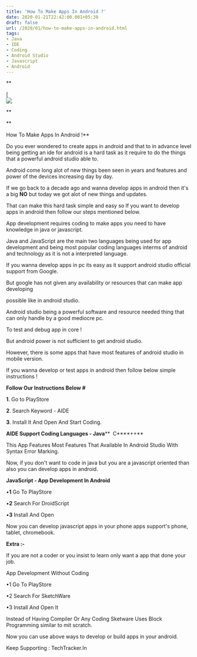 ```yaml
---
title: 'How To Make Apps In Android ?'
date: 2020-01-21T22:42:00.001+05:30
draft: false
url: /2020/01/how-to-make-apps-in-android.html
tags: 
- Java
- IDE
- Coding
- Android Studio
- Javascript
- Android
---
```


**

[  
![](https://lh3.googleusercontent.com/-e7o8NudZ3iY/Xi1ougIkU9I/AAAAAAAAA5U/CXV_YWSoVnkP8oWldUQ7jJO428MG-lnQACLcBGAsYHQ/s1600/20191231_134255-41-01-37.jpeg)

**

**

How To Make Apps In Android !**

  

Do you ever wondered to create apps in android and that to in advance level being getting an ide for android is a hard task as it require to do the things that a powerful android studio able to.

  

Android come long alot of new things been seen in years and features and power of the devices increasing day by day.

  

If we go back to a decade ago and wanna develop apps in android then it's a big **NO** but today we got alot of new things and updates.

  

That can make this hard task simple and easy so lf you want to develop apps in android then follow our steps mentioned below.

  

App development requires coding to make apps you need to have knowledge in java or javascript.

  

Java and JavaScript are the main two languages being used for app development and being most popular coding languages interms of android and technology as it is not a interpreted language.

  

If you wanna develop apps in pc its easy as it support android studio official support from Google.

  

But google has not given any availability or resources that can make app developing

possible like in android studio.

  

Android studio being a powerful software and resource needed thing that can only handle by a good mediocre pc.

  

To test and debug app in core !

  

But android power is not sufficient to get android studio.

  

However, there is some apps that have most features of android studio in mobile version.

  

If you wanna develop or test apps in android then follow below simple instructions !

  

**Follow Our Instructions Below #**

  

**1**. Go to PlayStore 

  

**2**. Search Keyword - AIDE 

  

**3**. Install It And Open And Start Coding.

  

**AIDE Support Coding Languages - Java****  C****++**

  

This App Features Most Features That Available In Android Studio With Syntax Error Marking.

  

Now, if you don't want to code in java but you are a javascript oriented than also you can develop apps in android.

  

**JavaScript - App Development In Android**

  

•**1** Go To PlayStore

  

•**2** Search For DroidScript 

  

•**3** Install And Open 

  

Now you can develop javascript apps in your phone apps support's phone, tablet, chromebook.

  

**Extra :-**

  

If you are not a coder or you insist to learn only want a app that done your job.

  

App Development Without Coding

  

•1 Go To PlayStore

  

•2 Search For SketchWare

  

•3 Install And Open It

  

Instead of Having Compiler Or Any Coding Sketware Uses Block Programming similar to mit scratch.

  

Now you can use above ways to develop or build apps in your android.

  

Keep Supporting : TechTracker.In